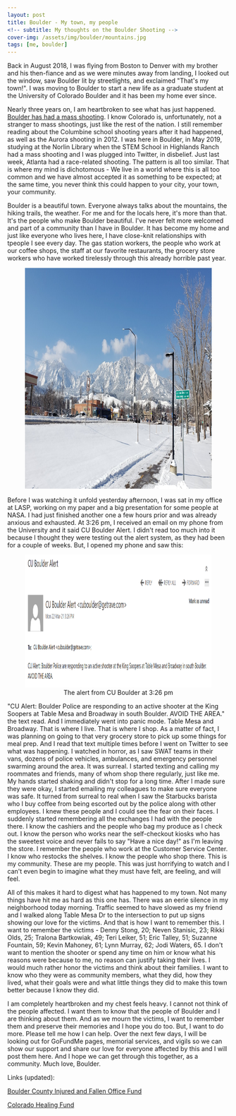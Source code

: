 ```yaml
---
layout: post
title: Boulder - My town, my people
<!-- subtitle: My thoughts on the Boulder Shooting -->
cover-img: /assets/img/boulder/mountains.jpg
tags: [me, boulder]
---
```


Back in August 2018, I was flying from Boston to Denver with my brother and his then-fiance and as we were minutes away from landing, I looked out the window, saw Boulder lit by streetlights, and exclaimed "That's my town!". I was moving to Boulder to start a new life as a graduate student at the University of Colorado Boulder and it has been my home ever since.

Nearly three years on, I am heartbroken to see what has just happened. [Boulder has had a mass shooting](https://www.nytimes.com/live/2021/03/23/us/boulder-colorado-shooting/). I know Colorado is, unfortunately, not a stranger to mass shootings, just like the rest of the nation. I still remember reading about the Columbine school shooting years after it had happened, as well as the Aurora shooting in 2012. I was here in Boulder, in May 2019, studying at the Norlin Library when the STEM School in Highlands Ranch had a mass shooting and I was plugged into Twitter, in disbelief. Just last week, Atlanta had a race-related shooting. The pattern is all too similar. That is where my mind is dichotomous - We live in a world where this is all too common and we have almost accepted it as something to be expected; at the same time, you never think this could happen to your city, your town, your community.

 Boulder is a beautiful town. Everyone always talks about the mountains, the hiking trails, the weather. For me and for the locals here, it's more than that. It's the people who make Boulder beautiful. I've never felt more welcomed and part of a community than I have in Boulder. It has become my home and just like everyone who lives here, I have close-knit relationships with tpeople I see every day. The gas station workers, the people who work at our coffee shops, the staff at our favorite restaurants, the grocery store workers who have worked tirelessly through this already horrible past year.

<figure align="center">
  <img width="1000" height="500" src="/assets/img/boulder/mountains2.jpg" alt="Flatiron Mountains in Boulder, CO">
    <!-- <figcaption itemprop="caption description">Boulder and its mountains</figcaption> -->
</figure>

Before I was watching it unfold yesterday afternoon, I was sat in my office at LASP, working on my paper and a big presentation for some people at NASA. I had just finished another one a few hours prior and was already anxious and exhausted. At 3:26 pm, I received an email on my phone from the University and it said CU Boulder Alert. I didn't read too much into it because I thought they were testing out the alert system, as they had been for a couple of weeks. But, I opened my phone and saw this:

<figure align="center">
  <img width="900" height="300" src="/assets/img/boulder/screenshot.png" alt="Alert from CU Boulder about the shooting">
    <figcaption itemprop="caption description">The alert from CU Boulder at 3:26 pm</figcaption>
</figure>

"CU Alert: Boulder Police are responding to an active shooter at the King Soopers at Table Mesa and Broadway in south Boulder. AVOID THE AREA." the text read. And I immediately went into panic mode. Table Mesa and Broadway. That is where I live. That is where I shop. As a matter of fact, I was planning on going to that very grocery store to pick up some things for meal prep. And I read that text multiple times before I went on Twitter to see what was happening. I watched in horror, as I saw SWAT teams in their vans, dozens of police vehicles, ambulances, and emergency personnel swarming around the area. It was surreal. I started texting and calling my roommates and friends, many of whom shop there regularly, just like me. My hands started shaking and didn't stop for a long time. After I made sure they were okay, I started emailing my colleagues to make sure everyone was safe. It turned from surreal to real when I saw the Starbucks barista who I buy coffee from being escorted out by the police along with other employees. I knew these people and I could see the fear on their faces. I suddenly started remembering all the exchanges I had with the people there. I know the cashiers and the people who bag my produce as I check out. I know the person who works near the self-checkout kiosks who has the sweetest voice and never fails to say "Have a nice day!" as I'm leaving the store. I remember the people who work at the Customer Service Center. I know who restocks the shelves. I know the people who shop there. This is my community. These are my people. This was just horrifying to watch and I can't even begin to imagine what they must have felt, are feeling, and will feel.


All of this makes it hard to digest what has happened to my town. Not many things have hit me as hard as this one has. There was an eerie silence in my neighborhood today morning. Traffic seemed to have slowed as my friend and I walked along Table Mesa Dr to the intersection to put up signs showing our love for the victims. And that is how I want to remember this. I want to remember the victims - Denny Stong, 20; Neven Stanisic, 23; Rikki Olds, 25; Tralona Bartkowiak, 49; Teri Leiker, 51; Eric Talley, 51; Suzanne Fountain, 59; Kevin Mahoney, 61; Lynn Murray, 62; Jodi Waters, 65. I don't want to mention the shooter or spend any time on him or know what his reasons were because to me, no reason can justify taking their lives. I would much rather honor the victims and think about their families. I want to know who they were as community members, what they did, how they lived, what their goals were and what little things they did to make this town better because I know they did.

I am completely heartbroken and my chest feels heavy. I cannot not think of the people affected. I want them to know that the people of Boulder and I are thinking about them. And as we mourn the victims, I want to remember them and preserve their memories and I hope you do too. But, I want to do more. Please tell me how I can help. Over the next few days, I will be looking out for GoFundMe pages, memorial services, and vigils so we can show our support and share our love for everyone affected by this and I will post them here. And I hope we can get through this together, as a community. Much love, Boulder.

Links (updated):

[Boulder County Injured and Fallen Office Fund](https://www.bouldercounty.org/safety/sheriff/fallen-officer-fund/)

[Colorado Healing Fund](https://www.coloradohealingfund.org/2021/03/23/colorado-healing-fund-responds-to-king-soopers-shooting-in-boulder/)

